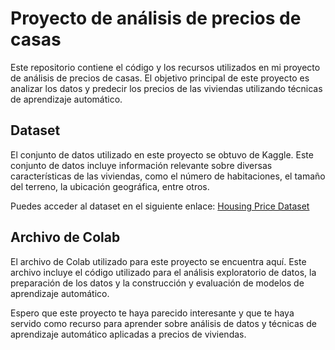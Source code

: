 # Proyecto de análisis de precios de casas

Este repositorio contiene el código y los recursos utilizados en mi proyecto de análisis de precios de casas. El objetivo principal de este proyecto es analizar los datos y predecir los precios de las viviendas utilizando técnicas de aprendizaje automático.

## Dataset

El conjunto de datos utilizado en este proyecto se obtuvo de Kaggle. Este conjunto de datos incluye información relevante sobre diversas características de las viviendas, como el número de habitaciones, el tamaño del terreno, la ubicación geográfica, entre otros.

Puedes acceder al dataset en el siguiente enlace: [Housing Price Dataset](https://www.kaggle.com/datasets/sukhmandeepsinghbrar/housing-price-dataset)

## Archivo de Colab

El archivo de Colab utilizado para este proyecto se encuentra aquí. Este archivo incluye el código utilizado para el análisis exploratorio de datos, la preparación de los datos y la construcción y evaluación de modelos de aprendizaje automático.

Espero que este proyecto te haya parecido interesante y que te haya servido como recurso para aprender sobre análisis de datos y técnicas de aprendizaje automático aplicadas a precios de viviendas.
